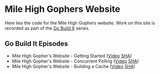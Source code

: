 
# Mile High Gophers Website

Here lies the code for the Mile High Gophers website. Work on this site is
recorded as part of the [Go Build It](#) series.

## Go Build It Episodes

- Mile High Gopher's Website - Getting Started ([Video](#) [SHA][episode-1])
- Mile High Gopher's Website - Concurrent Polling ([Video](#) [SHA][episode-2])
- Mile High Gopher's Website - Building a Cache ([Video](#) [SHA][episode-3])

[episode-1]: https://github.com/milehighgophers/website/tree/ep-01
[episode-2]: https://github.com/milehighgophers/website/tree/ep-02
[episode-3]: https://github.com/milehighgophers/website/tree/ep-03
